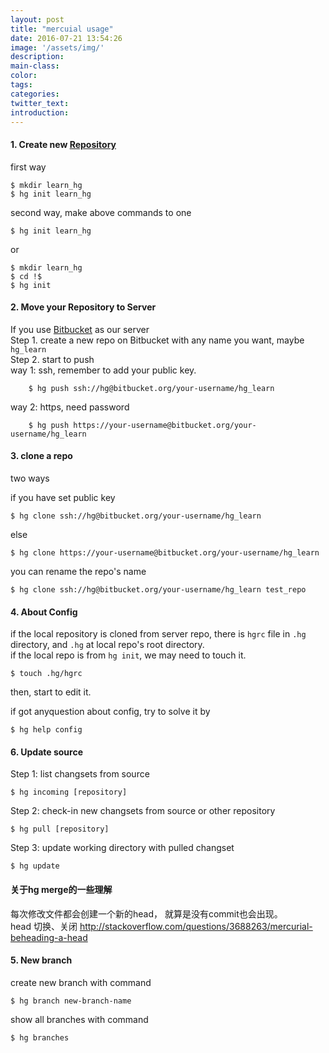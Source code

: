 ```yaml
---
layout: post
title: "mercuial usage"
date: 2016-07-21 13:54:26
image: '/assets/img/'
description:
main-class:
color:
tags:
categories:
twitter_text:
introduction:
---
```



#### 1. Create new [Repository](http://translate.google.cn/#en/zh-CN/repository)

first way    

    $ mkdir learn_hg
    $ hg init learn_hg

second way, make above commands to one

    $ hg init learn_hg

or    
    
    $ mkdir learn_hg
    $ cd !$
    $ hg init

#### 2. Move your Repository to Server

If you use [Bitbucket](bitbucket.org) as our server    
Step 1. create a new repo on Bitbucket with any name you want, maybe `hg_learn`   
Step 2. start to push      
way 1: ssh, remember to add your public key.

        $ hg push ssh://hg@bitbucket.org/your-username/hg_learn

way 2: https, need password

        $ hg push https://your-username@bitbucket.org/your-username/hg_learn

#### 3. clone a repo

two ways

if you have set public key

    $ hg clone ssh://hg@bitbucket.org/your-username/hg_learn

else

    $ hg clone https://your-username@bitbucket.org/your-username/hg_learn

you can rename the repo's name

    $ hg clone ssh://hg@bitbucket.org/your-username/hg_learn test_repo    

#### 4. About Config
    
if the local repository is cloned from server repo, there is `hgrc` file in `.hg` directory, and `.hg` at local repo's root directory.    
if the local repo is from `hg init`, we may need to touch it.

    $ touch .hg/hgrc

then, start to edit it.

if got anyquestion about config, try to solve it by

    $ hg help config

#### 6. Update source

Step 1: list changsets from source

    $ hg incoming [repository]

Step 2: check-in new changsets from source or other repository

    $ hg pull [repository]

Step 3: update working directory with pulled changset

    $ hg update 

#### 关于hg merge的一些理解

每次修改文件都会创建一个新的head， 就算是没有commit也会出现。   
head 切换、关闭 http://stackoverflow.com/questions/3688263/mercurial-beheading-a-head

#### 5. New branch

create new branch with command

    $ hg branch new-branch-name

show all branches with command 

    $ hg branches


